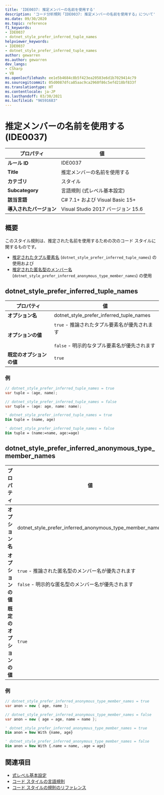 ```yaml
---
title: 'IDE0037: 推定メンバーの名前を使用する'
description: 'コード分析規則「IDE0037: 推定メンバーの名前を使用する」について'
ms.date: 09/30/2020
ms.topic: reference
f1_keywords:
- IDE0037
- dotnet_style_prefer_inferred_tuple_names
helpviewer_keywords:
- IDE0037
- dotnet_style_prefer_inferred_tuple_names
author: gewarren
ms.author: gewarren
dev_langs:
- CSharp
- VB
ms.openlocfilehash: ee1e5b4684c8b5f423ea20583e6d1b7029414c79
ms.sourcegitcommit: 05d0087dfca85aac9ca2960f86c5efd218bf833f
ms.translationtype: HT
ms.contentlocale: ja-JP
ms.lasthandoff: 03/30/2021
ms.locfileid: "96591683"
---
```

# <a name="use-inferred-member-name-ide0037"></a>推定メンバーの名前を使用する (IDE0037)

|プロパティ|値|
|-|-|
| **ルール ID** | IDE0037 |
| **Title** | 推定メンバーの名前を使用する |
| **カテゴリ** | スタイル |
| **Subcategory** | 言語規則 (式レベル基本設定) |
| **該当言語** | C# 7.1+ および Visual Basic 15+ |
| **導入されたバージョン** | Visual Studio 2017 バージョン 15.6 |

## <a name="overview"></a>概要

このスタイル規則は、推定された名前を使用するための次のコード スタイルに関するものです。

- [推定されたタプル要素名](#dotnet_style_prefer_inferred_tuple_names) (`dotnet_style_prefer_inferred_tuple_names`) の使用および
- [推定された匿名型のメンバー名](#dotnet_style_prefer_inferred_anonymous_type_member_names) (`dotnet_style_prefer_inferred_anonymous_type_member_names`) の使用

## <a name="dotnet_style_prefer_inferred_tuple_names"></a>dotnet_style_prefer_inferred_tuple_names

|プロパティ|値|
|-|-|
| **オプション名** | dotnet_style_prefer_inferred_tuple_names
| **オプションの値** | `true` - 推論されたタプル要素名が優先されます<br /><br />`false` - 明示的なタプル要素名が優先されます |
| **既定のオプションの値** | `true` |

### <a name="example"></a>例

```csharp
// dotnet_style_prefer_inferred_tuple_names = true
var tuple = (age, name);

// dotnet_style_prefer_inferred_tuple_names = false
var tuple = (age: age, name: name);
```

```vb
' dotnet_style_prefer_inferred_tuple_names = true
Dim tuple = (name, age)

' dotnet_style_prefer_inferred_tuple_names = false
Dim tuple = (name:=name, age:=age)
```

## <a name="dotnet_style_prefer_inferred_anonymous_type_member_names"></a>dotnet_style_prefer_inferred_anonymous_type_member_names

|プロパティ|値|
|-|-|
| **オプション名** | dotnet_style_prefer_inferred_anonymous_type_member_names
| **オプションの値** | `true` - 推論された匿名型のメンバー名が優先されます<br /><br />`false` - 明示的な匿名型のメンバー名が優先されます |
| **既定のオプションの値** | `true` |

### <a name="example"></a>例

```csharp
// dotnet_style_prefer_inferred_anonymous_type_member_names = true
var anon = new { age, name };

// dotnet_style_prefer_inferred_anonymous_type_member_names = false
var anon = new { age = age, name = name };
```

```vb
' dotnet_style_prefer_inferred_anonymous_type_member_names = true
Dim anon = New With {name, age}

' dotnet_style_prefer_inferred_anonymous_type_member_names = false
Dim anon = New With {.name = name, .age = age}
```

## <a name="see-also"></a>関連項目

- [式レベル基本設定](expression-level-preferences.md)
- [コード スタイルの言語規則](language-rules.md)
- [コード スタイルの規則のリファレンス](index.md)
